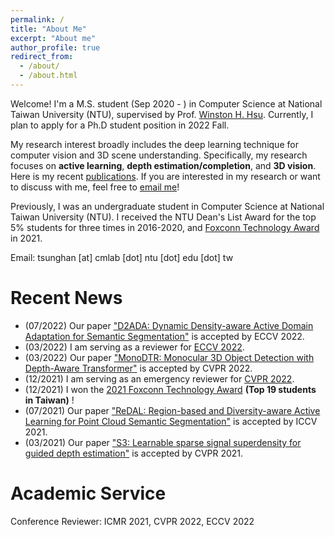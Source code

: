 ```yaml
---
permalink: /
title: "About Me"
excerpt: "About me"
author_profile: true
redirect_from: 
  - /about/
  - /about.html
---
```


Welcome! I'm a M.S. student (Sep 2020 - ) in Computer Science at National Taiwan University (NTU), supervised by Prof. [Winston H. Hsu](https://winstonhsu.info/). Currently, I plan to apply for a Ph.D student position in 2022 Fall.

My research interest broadly includes the deep learning technique for computer vision and 3D scene understanding. Specifically, my research focuses on **active learning**, **depth estimation/completion**, and **3D vision**. Here is my recent [publications](https://tsunghan-wu.github.io/publications/). If you are interested in my research or want to discuss with me, feel free to [email me](tsunghan@cmlab.csie.ntu.edu.tw)!

Previously, I was an undergraduate student in Computer Science at National Taiwan University (NTU). I received the NTU Dean's List Award for the top 5% students for three times in 2016-2020, and [Foxconn Technology Award](https://www.facebook.com/foxconnscholarship/photos/a.316005262172506/1316061712166851/) in 2021.

Email: tsunghan [at] cmlab [dot] ntu [dot] edu [dot] tw

Recent News
=====

- (07/2022) Our paper ["D2ADA: Dynamic Density-aware Active Domain Adaptation for Semantic Segmentation"](https://arxiv.org/abs/2202.06484) is accepted by ECCV 2022.
- (03/2022) I am serving as a reviewer for [ECCV 2022](https://eccv2022.ecva.net).
- (03/2022) Our paper ["MonoDTR: Monocular 3D Object Detection with Depth-Aware Transformer"](https://arxiv.org/abs/2203.10981) is accepted by CVPR 2022.
- (12/2021) I am serving as an emergency reviewer for [CVPR 2022](https://cvpr2022.thecvf.com).
- (12/2021) I won the [2021 Foxconn Technology Award](https://www.facebook.com/foxconnscholarship/photos/a.316005262172506/1316061712166851/) **(Top 19 students in Taiwan)** !
- (07/2021) Our paper ["ReDAL: Region-based and Diversity-aware Active Learning for Point Cloud Semantic Segmentation"](https://arxiv.org/abs/2107.11769) is accepted by ICCV 2021.
- (03/2021) Our paper ["S3: Learnable sparse signal superdensity for guided depth estimation"](https://arxiv.org/abs/2103.02396) is accepted by CVPR 2021.

Academic Service
=====
Conference Reviewer: ICMR 2021, CVPR 2022, ECCV 2022
